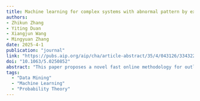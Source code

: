 ```yaml
---
title: Machine learning for complex systems with abnormal pattern by exception maximization outlier detection
authors:
- Zhikun Zhang
- Yiting Duan
- Xiangjun Wang
- Mingyuan Zhang
date: 2025-4-1
publication: "journal"
link: "https://pubs.aip.org/aip/cha/article-abstract/35/4/043126/3343223/Machine-learning-for-complex-systems-with-abnormal?redirectedFrom=fulltext"
doi: "10.1063/5.0250852"
abstract: "This paper proposes a novel fast online methodology for outlier detection called the exception maximization outlier detection (EMOD) algorithm, which employs probabilistic models and statistical algorithms to detect abnormal patterns from the outputs of complex systems. The EMOD is based on a two-state Gaussian mixture model and demonstrates strong performance in probability anomaly detection working on real-time raw data rather than using special prior distribution information. We confirm this using the synthetic data from two numerical cases. For the real-world data, we have detected the short-circuit pattern of the circuit system using EMOD by the current and voltage output of a three-phase inverter. The EMOD also found an abnormal period due to COVID-19 in the insured unemployment data of 53 regions in the United States from 2000 to 2024. The application of EMOD to these two real-life datasets demonstrated the effectiveness and accuracy of our algorithm."
tags:
  - "Data Mining"
  - "Machine Learning"
  - "Probability Theory"
---
```

